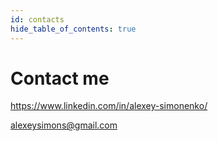 ```yaml
---
id: contacts
hide_table_of_contents: true
---
```


# Contact me

https://www.linkedin.com/in/alexey-simonenko/

[alexeysimons@gmail.com](mailto:alexeysimons@gmail.com)
